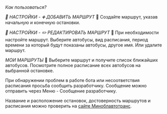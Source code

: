 *Как пользоваться?* 

*🔧 НАСТРОЙКИ - ➕ ДОБАВИТЬ МАРШРУТ* 🚌
Создайте маршрут, указав начальную и конечную остановки.

*🔧 НАСТРОЙКИ - ✏️ РЕДАКТИРОВАТЬ МАРШРУТ* 🚌
При необходимости настройте маршрут. Выберите автобусы, вид расписания, период времени за который будут показаны автобусы, другое имя. Или удалите маршрут.

*МОИ МАРШРУТЫ* 🚌
Выберите маршрут и получите список ближайших автобусов.
Посмотрите полное расписание всех автобусов на выбранной остановке.

При обнаружении проблем в работе бота или несоответствия расписания просьба сообщить разработчику. 
Сообщение можно отправить через Меню - Сообщение разработчику.

Название и расположение остановок, достоверность маршрутов и расписания можно проверить на [сайте Миноблавтотранс](https://gpmopt.by/mopt/Home/Index/sluck#/routes/bus).
